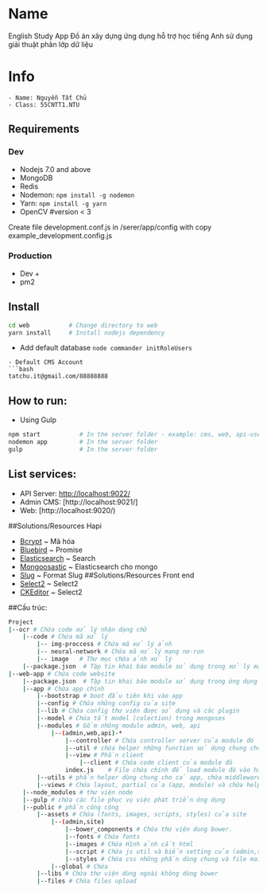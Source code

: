 # Name
English Study App
Đồ án xây dựng ứng dụng hỗ trợ học tiếng Anh sử dụng giải thuật phân lớp dữ liệu
# Info
	- Name: Nguyễn Tất Chủ
	- Class: 55CNTT1.NTU
## Requirements
### Dev
- Nodejs 7.0 and above
- MongoDB
- Redis
- Nodemon: `npm install -g nodemon`
- Yarn: `npm install -g yarn`
- OpenCV 		#version < 3

Create file development.conf.js in /serer/app/config with copy example_development.config.js

### Production
- Dev +
- pm2

## Install

```bash
cd web           # Change directory to web
yarn install     # Install nodejs dependency

```
- Add default database
`node commander initRoleUsers`

```
- Default CMS Account
```bash
tatchu.it@gmail.com/88888888

```

## How to run:
- Using Gulp

```bash
npm start          	# In the server folder - example: cms, web, api-user
nodemon app         # In the server folder
gulp				# In the server folder
```
## List services:
- API Server: [http://localhost:9022/](http://localhost:9022/documentation)
- Admin CMS: [http://localhost:9021/]
- Web:  [http://localhost:9020/)

##Solutions/Resources Hapi
- [Bcrypt](https://github.com/kelektiv/node.bcrypt.js) ~ Mã hóa
- [Bluebird](http://bluebirdjs.com/docs/getting-started.html) ~ Promise
- [Elasticsearch](https://www.elastic.co/) ~ Search
- [Mongoosastic](https://github.com/mongoosastic/mongoosastic) ~ Elasticsearch cho mongo
- [Slug](https://github.com/dodo/node-slug) ~ Format Slug
##Solutions/Resources Front end
- [Select2](https://github.com/angular-ui/ui-select2) ~ Select2
- [CKEditor](https://github.com/angular-ui/ui-select2) ~ Select2

##Cấu trúc:
```bash
Project
|--ocr # Chứa code xử lý nhận dạng chữ
    |--code # Chứa mã xử lý
 		|-- img-proccess # Chứa mã xử lý ảnh
		|-- neural-network # Chứa mã xử lý mạng nơ-ron
		|-- image	# Thư mục chứa ảnh xử lý
	|--package.json  # Tập tin khai báo module sử dụng trong xử lý mạng nơn-ron
|--web-app # Chứa code website 
	|--package.json  # Tập tin khai báo module sử dụng trong ứng dụng web
    |--app # Chứa app chính
        |--bootstrap # boot đầu tiên khi vào app
 		|--config # Chứa những config của site
 		|--lib # Chứa config thư viện được sử dụng và các plugin
 		|--model # Chứa tất model (colection) trong mongoses
 		|--modules # Gồm những module admin, web, api 
 			|--(admin,web,api)-*
 				|--controller # Chứa controller server của module đó
 				|--util # chứa helper những function sử dụng chung cho module đó phía server 
 				|--view # Phần client
 					|--client # Chứa code client của module đó 
                index.js    # File chứa chính để load module đó vào hapi 
 		|--utils # phần helper dùng chung cho cả app, chứa middleware, event, socket của app
 		|--views # Chứa layout, partial của (app, module) và chứa helper của hadlebar template 
 	|--node_modules # thư viện node
    |--gulp # chứa các file phục vụ việc phát triển ứng dụng
 	|--public # phần công cộng
 		|--assets # Chứa (fonts, images, scripts, styles) của site
 		    |--(admin,site)
                |--bower_components # Chứa thư viện dung bower.
                |--fonts # Chứa fonts
                |--images # Chứa Hình ảnh cắt html
                |--script # Chứa js util và biến setting của (admin,site) (những phần dùng chung)
                |--styles # Chứa css những phần dùng chung và file main.scss để import css
            |--global # Chứa 
        |--libs # Chứa thư viện dùng ngoài không dùng bower
 		|--files # Chứa files upload
```